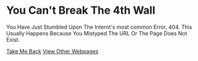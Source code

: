 # You Can't Break The 4th Wall
You Have Just Stumbled Upon The Internt's most common Error, 404.
This Usually Happens Because You Mistyped The URL Or The Page Does Not Exist.

[Take Me Back](/home)                                  [View Other Webpages](/sitemap)

